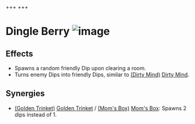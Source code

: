 +++
+++

 # Dingle Berry ![image](/image/Dingle_Berry.png) 

Effects
---------


* Spawns a random friendly Dip upon clearing a room.
* Turns enemy Dips into friendly Dips, similar to [(Dirty Mind)](/wiki/Dirty_Mind "Dirty Mind") [Dirty Mind](/wiki/Dirty_Mind "Dirty Mind").


Synergies
-----------


* [(Golden Trinket)](/wiki/Golden_Trinket "Golden Trinket") [Golden Trinket](/wiki/Golden_Trinket "Golden Trinket") / [(Mom's Box)](/wiki/Mom%27s_Box "Mom's Box") [Mom's Box](/wiki/Mom%27s_Box "Mom's Box"): Spawns 2 dips instead of 1.


